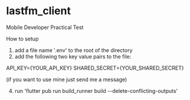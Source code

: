 # lastfm_client
Mobile Developer Practical Test

How to setup
1. add a file name '.env' to the root of the directory
2. add the following two key value pairs to the file:

API_KEY={YOUR_API_KEY}
SHARED_SECRET={YOUR_SHARED_SECRET}

(if you want to use mine just send me a message)

4. run 'flutter pub run build_runner build --delete-conflicting-outputs'
